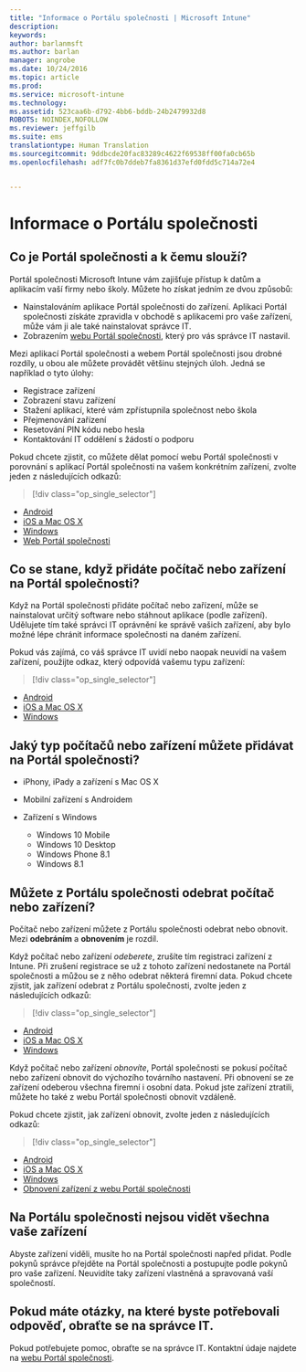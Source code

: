 ```yaml
---
title: "Informace o Portálu společnosti | Microsoft Intune"
description: 
keywords: 
author: barlanmsft
ms.author: barlan
manager: angrobe
ms.date: 10/24/2016
ms.topic: article
ms.prod: 
ms.service: microsoft-intune
ms.technology: 
ms.assetid: 523caa6b-d792-4bb6-bddb-24b2479932d8
ROBOTS: NOINDEX,NOFOLLOW
ms.reviewer: jeffgilb
ms.suite: ems
translationtype: Human Translation
ms.sourcegitcommit: 9ddbcde20fac83289c4622f69538ff00fa0cb65b
ms.openlocfilehash: adf7fc0b7ddeb7fa8361d37efd0fdd5c714a72e4


---
```


# <a name="about-the-company-portal"></a>Informace o Portálu společnosti

## <a name="what-is-the-company-portal-and-what-can-you-do-with-it"></a>Co je Portál společnosti a k čemu slouží?
Portál společnosti Microsoft Intune vám zajišťuje přístup k datům a aplikacím vaší firmy nebo školy. Můžete ho získat jedním ze dvou způsobů:

- Nainstalováním aplikace Portál společnosti do zařízení. Aplikaci Portál společnosti získáte zpravidla v obchodě s aplikacemi pro vaše zařízení, může vám ji ale také nainstalovat správce IT.
- Zobrazením [webu Portál společnosti](http://portal.manage.microsoft.com), který pro vás správce IT nastavil.

Mezi aplikací Portál společnosti a webem Portál společnosti jsou drobné rozdíly, u obou ale můžete provádět většinu stejných úloh. Jedná se například o tyto úlohy:

- Registrace zařízení
- Zobrazení stavu zařízení
- Stažení aplikací, které vám zpřístupnila společnost nebo škola
- Přejmenování zařízení
- Resetování PIN kódu nebo hesla
- Kontaktování IT oddělení s žádostí o podporu

Pokud chcete zjistit, co můžete dělat pomocí webu Portál společnosti v porovnání s aplikací Portál společnosti na vašem konkrétním zařízení, zvolte jeden z následujících odkazů:

> [!div class="op_single_selector"]
- [Android](using-your-android-device-with-intune.md)
- [iOS a Mac OS X](using-your-ios-or-mac-os-x-device-with-intune.md)
- [Windows](using-your-windows-device-with-intune.md)
- [Web Portál společnosti](using-the-intune-company-portal-website.md)

## <a name="what-happens-when-you-add-a-computer-or-device-to-the-company-portal"></a>Co se stane, když přidáte počítač nebo zařízení na Portál společnosti?
Když na Portál společnosti přidáte počítač nebo zařízení, může se nainstalovat určitý software nebo stáhnout aplikace (podle zařízení).  Udělujete tím také správci IT oprávnění ke správě vašich zařízení, aby bylo možné lépe chránit informace společnosti na daném zařízení.

Pokud vás zajímá, co váš správce IT uvidí nebo naopak neuvidí na vašem zařízení, použijte odkaz, který odpovídá vašemu typu zařízení:

> [!div class="op_single_selector"]
- [Android](what-happens-if-you-install-the-company-portal-app-and-enroll-your-device-in-intune-android.md)
- [iOS a Mac OS X](what-happens-if-you-install-the-company-portal-app-and-enroll-your-device-in-intune-ios.md)
- [Windows](what-can-your-it-administrator-see-when-you-enroll-your-device-in-intune-windows.md)

## <a name="what-kind-of-computers-or-devices-can-you-add-to-the-company-portal"></a>Jaký typ počítačů nebo zařízení můžete přidávat na Portál společnosti?

-   iPhony, iPady a zařízení s Mac OS X

-   Mobilní zařízení s Androidem

-   Zařízení s Windows
    -   Windows 10 Mobile
    -   Windows 10 Desktop
    -   Windows Phone 8.1
    -   Windows 8.1

## <a name="can-you-remove-a-computer-or-device-from-the-company-portal"></a>Můžete z Portálu společnosti odebrat počítač nebo zařízení?
Počítač nebo zařízení můžete z Portálu společnosti odebrat nebo obnovit. Mezi **odebráním** a **obnovením** je rozdíl.

Když počítač nebo zařízení *odeberete*, zrušíte tím registraci zařízení z Intune. Při zrušení registrace se už z tohoto zařízení nedostanete na Portál společnosti a můžou se z něho odebrat některá firemní data. Pokud chcete zjistit, jak zařízení odebrat z Portálu společnosti, zvolte jeden z následujících odkazů:

> [!div class="op_single_selector"]
- [Android](unenroll-your-device-from-intune-android.md)
- [iOS a Mac OS X](unenroll-your-device-from-intune-ios.md)
- [Windows](unenroll-your-device-from-intune-windows.md)

Když počítač nebo zařízení *obnovíte*, Portál společnosti se pokusí počítač nebo zařízení obnovit do výchozího továrního nastavení. Při obnovení se ze zařízení odeberou všechna firemní i osobní data. Pokud jste zařízení ztratili, můžete ho také z webu Portál společnosti obnovit vzdáleně.

Pokud chcete zjistit, jak zařízení obnovit, zvolte jeden z následujících odkazů:

> [!div class="op_single_selector"]
- [Android](reset-erase-your-lost-or-stolen-device-android.md)
- [iOS a Mac OS X](reset-erase-your-lost-or-stolen-device-ios.md)
- [Windows](reset-erase-your-lost-or-stolen-device-windows.md)
- [Obnovení zařízení z webu Portál společnosti](reset-your-device-cpwebsite.md)

## <a name="you-do-not-see-all-of-your-devices-in-the-company-portal"></a>Na Portálu společnosti nejsou vidět všechna vaše zařízení
Abyste zařízení viděli, musíte ho na Portál společnosti napřed přidat. Podle pokynů správce přejděte na Portál společnosti a postupujte podle pokynů pro vaše zařízení. Neuvidíte taky zařízení vlastněná a spravovaná vaší společností.

## <a name="if-you-have-questions-contact-your-it-administrator"></a>Pokud máte otázky, na které byste potřebovali odpověď, obraťte se na správce IT.
Pokud potřebujete pomoc, obraťte se na správce IT. Kontaktní údaje najdete na [webu Portál společnosti](http://portal.manage.microsoft.com).



<!--HONumber=Nov16_HO1-->


